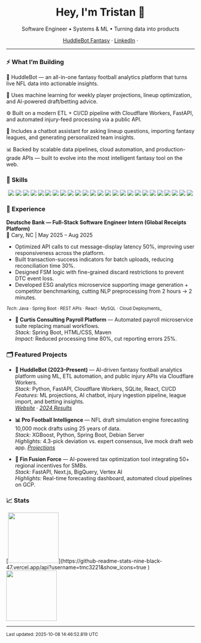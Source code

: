 <!-- Profile Header -->
<h1 align="center">Hey, I'm Tristan 👋</h1>
<p align="center">
  Software Engineer • Systems & ML • Turning data into products
</p>

<!-- Quick Links -->
<p align="center">
  <a href="https://huddlebotai.com/">HuddleBot Fantasy</a> ·
  <a href="https://www.linkedin.com/in/tristan-curtis-baabba304/">LinkedIn</a> ·
</p>

---

### ⚡ What I’m Building

🏈 HuddleBot — an all-in-one fantasy football analytics platform that turns live NFL data into actionable insights.

🤖 Uses machine learning for weekly player projections, lineup optimization, and AI-powered draft/betting advice.

⚙️ Built on a modern ETL + CI/CD pipeline with Cloudflare Workers, FastAPI, and automated injury-feed processing via a public API.

💬 Includes a chatbot assistant for asking lineup questions, importing fantasy leagues, and generating personalized team insights.

📊 Backed by scalable data pipelines, cloud automation, and production-grade APIs — built to evolve into the most intelligent fantasy tool on the web.

### 🧰 Skills
<!-- SKILLS:START -->
<p align="center">
  <!-- Languages -->
  <img src="https://img.shields.io/badge/Python-3776AB?style=for-the-badge&logo=python&logoColor=white" />
  <img src="https://img.shields.io/badge/Java-007396?style=for-the-badge&logo=openjdk&logoColor=white" />
  <img src="https://img.shields.io/badge/C-00599C?style=for-the-badge&logo=c&logoColor=white" />
  <img src="https://img.shields.io/badge/JavaScript-F7DF1E?style=for-the-badge&logo=javascript&logoColor=black" />
  <img src="https://img.shields.io/badge/SQL-4479A1?style=for-the-badge&logo=postgresql&logoColor=white" />

  <!-- Frameworks & Libraries -->
  <img src="https://img.shields.io/badge/FastAPI-009688?style=for-the-badge&logo=fastapi&logoColor=white" />
  <img src="https://img.shields.io/badge/Spring%20Boot-6DB33F?style=for-the-badge&logo=springboot&logoColor=white" />
  <img src="https://img.shields.io/badge/React-61DAFB?style=for-the-badge&logo=react&logoColor=black" />
  <img src="https://img.shields.io/badge/Node.js-339933?style=for-the-badge&logo=node.js&logoColor=white" />
  <img src="https://img.shields.io/badge/Scikit--Learn-F7931E?style=for-the-badge&logo=scikitlearn&logoColor=white" />
  <img src="https://img.shields.io/badge/XGBoost-EB5757?style=for-the-badge&logo=python&logoColor=white" />
  <img src="https://img.shields.io/badge/Flask-000000?style=for-the-badge&logo=flask&logoColor=white" />

  <!-- Cloud & DevOps -->
  <img src="https://img.shields.io/badge/Cloudflare%20Workers-F38020?style=for-the-badge&logo=cloudflare&logoColor=white" />
  <img src="https://img.shields.io/badge/GCP-4285F4?style=for-the-badge&logo=googlecloud&logoColor=white" />
  <img src="https://img.shields.io/badge/Docker-2496ED?style=for-the-badge&logo=docker&logoColor=white" />
  <img src="https://img.shields.io/badge/Kubernetes-326CE5?style=for-the-badge&logo=kubernetes&logoColor=white" />
  <img src="https://img.shields.io/badge/GitHub%20Actions-2088FF?style=for-the-badge&logo=githubactions&logoColor=white" />

  <!-- Data & Databases -->
  <img src="https://img.shields.io/badge/SQLite-003B57?style=for-the-badge&logo=sqlite&logoColor=white" />
  <img src="https://img.shields.io/badge/MySQL-4479A1?style=for-the-badge&logo=mysql&logoColor=white" />
  <img src="https://img.shields.io/badge/BigQuery-4285F4?style=for-the-badge&logo=googlebigquery&logoColor=white" />
  <img src="https://img.shields.io/badge/DuckDB-FFF000?style=for-the-badge&logo=duckdb&logoColor=black" />

  <!-- Tools -->
  <img src="https://img.shields.io/badge/Linux-FCC624?style=for-the-badge&logo=linux&logoColor=black" />
  <img src="https://img.shields.io/badge/Postman-FF6C37?style=for-the-badge&logo=postman&logoColor=white" />
  <img src="https://img.shields.io/badge/Jenkins-D24939?style=for-the-badge&logo=jenkins&logoColor=white" />
  <img src="https://img.shields.io/badge/Maven-C71A36?style=for-the-badge&logo=apachemaven&logoColor=white" />
</p>
<!-- SKILLS:END -->


### 💼 Experience

**Deutsche Bank — Full-Stack Software Engineer Intern (Global Receipts Platform)**  
📍 Cary, NC  |  May 2025 – Aug 2025  
- Optimized API calls to cut message-display latency 50%, improving user responsiveness across the platform.  
- Built transaction-success indicators for batch uploads, reducing reconciliation time 30%.  
- Designed FSM logic with fine-grained discard restrictions to prevent DTC event loss.  
- Developed ESG analytics microservice supporting image generation + competitor benchmarking, cutting NLP preprocessing from 2 hours → 2 minutes.  

<sub>_Tech:_ Java · Spring Boot · REST APIs · React · MySQL · Cloud Deployments_</sub>

- **🧾 Curtis Consulting Payroll Platform** — Automated payroll microservice suite replacing manual workflows.  
  _Stack:_ Spring Boot, HTML/CSS, Maven  
  _Impact:_ Reduced processing time 80%, cut reporting errors 25%.

### 🗂️ Featured Projects

- **🏈 HuddleBot (2023–Present)** — AI-driven fantasy football analytics platform using ML, ETL automation, and public injury APIs via Cloudflare Workers.  
  _Stack:_ Python, FastAPI, Cloudflare Workers, SQLite, React, CI/CD  
  _Features:_ ML projections, AI chatbot, injury ingestion pipeline, league import, and betting insights.  
  [_Website_](https://huddlebotai.com) · [_2024 Results_](https://github.com/tmc3221/HuddleBot)

- **📊 Pro Football Intelligence** — NFL draft simulation engine forecasting 10,000 mock drafts using 25 years of data.  
  _Stack:_ XGBoost, Python, Spring Boot, Debian Server  
  _Highlights:_ 4.3-pick deviation vs. expert consensus, live mock draft web app.
  [_Projections_](https://www.linkedin.com/posts/tristan-curtis-baabba304_nfldraft-sportsanalytics-machinelearning-activity-7321316818122412032-HLtD/?utm_source=share&utm_medium=member_desktop&rcm=ACoAAE3GyTIBigrwvFS4fNENM3jBfNk8E0aIvjA)

    
- **💸 Fin Fusion Force** — AI-powered tax optimization tool integrating 50+ regional incentives for SMBs.  
  _Stack:_ FastAPI, Next.js, BigQuery, Vertex AI  
  _Highlights:_ Real-time forecasting dashboard, automated cloud pipelines on GCP.  

### 📈 Stats
<p> [<img src="https://github-readme-stats-nine-black-47.vercel.app/api?username=tmc3221&count_private=true&show_icons=true" height="135" />](https://github-readme-stats-nine-black-47.vercel.app/api?username=tmc3221&show_icons=true
)
<img src="https://github-readme-stats-nine-black-47.vercel.app/api/top-langs/?username=tmc3221&layout=compact&count_private=true" height="135" />
 </p>

---

<sub>Last updated: 2025-10-08 14:46:52.819 UTC</sub>
